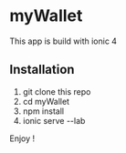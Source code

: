 # myWallet
This app is build with ionic 4

## Installation 
1. git clone this repo
2. cd myWallet
3. npm install
4. ionic serve --lab

Enjoy !
